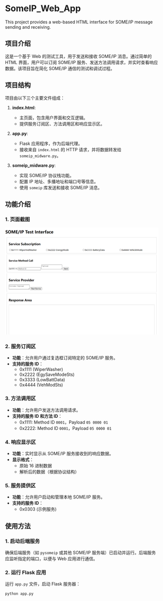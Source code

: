 # SomeIP_Web_App
This project provides a web-based HTML interface for SOME/IP message sending and receiving.

## 项目介绍
这是一个基于 Web 的测试工具，用于发送和接收 SOME/IP 消息。通过简单的 HTML 界面，用户可以订阅 SOME/IP 服务、发送方法调用请求，并实时查看响应数据。该项目旨在简化 SOME/IP 通信的测试和调试过程。

## 项目结构
项目由以下三个主要文件组成：

1. **index.html**:
   - 主页面，包含用户界面和交互逻辑。
   - 提供服务订阅区、方法调用区和响应显示区。

2. **app.py**:
   - Flask 应用程序，作为后端代理。
   - 接收来自 `index.html` 的 HTTP 请求，并将数据转发给 `someip_midware.py`。

3. **someip_midware.py**:
   - 实现 SOME/IP 协议栈功能。
   - 配置 IP 地址、多播地址和端口号等信息。
   - 使用 `someip` 库发送和接收 SOME/IP 消息。

## 功能介绍

### 1. 页面截图
![Web Interface](images/index.png)

### 2. 服务订阅区
- **功能**：允许用户通过复选框订阅特定的 SOME/IP 服务。
- **支持的服务 ID**：
  - 0x1111 (WiperWasher)
  - 0x2222 (EgySaveModeSts)
  - 0x3333 (LowBattData)
  - 0x4444 (VehModSts)

### 3. 方法调用区
- **功能**：允许用户发送方法调用请求。
- **支持的服务 ID 和方法 ID**：
  - 0x1111: Method ID `0001`，Payload `05 0000 01`
  - 0x2222: Method ID `0001`，Payload `05 0000 01`

### 4. 响应显示区
- **功能**：实时显示从 SOME/IP 服务接收到的响应数据。
- **显示格式**：
  - 原始 16 进制数据
  - 解析后的数据（根据协议结构）

### 5. 服务提供区
- **功能**：允许用户启动和管理本地 SOME/IP 服务。
- **支持的服务 ID**：
  - 0x0303 (示例服务)

## 使用方法

### 1. 启动后端服务
确保后端服务（如 `pysomeip` 或其他 SOME/IP 服务端）已启动并运行。后端服务应监听指定的端口，以便与 Web 应用进行通信。

### 2. 运行 Flask 应用
运行 `app.py` 文件，启动 Flask 服务器：
```bash
python app.py
